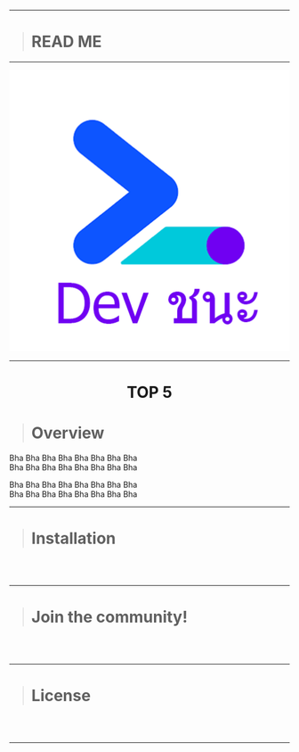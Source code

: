 
---
># **READ ME**
---

![Dev ChaNa](/assets/DevChana.png)

---
# **<center>TOP 5</center>**

># Overview

<p>Bha Bha Bha Bha Bha Bha Bha Bha
    <br>Bha Bha Bha Bha Bha Bha Bha Bha</br>
</p>
<p>Bha Bha Bha Bha Bha Bha Bha Bha
    <br>Bha Bha Bha Bha Bha Bha Bha Bha</br>
</p>

---

># Installation
<p>
    <br></br>
</p>

---

># Join the community!
<p>
    <br></br>
</p>

---

># License
<p>
    <br></br>
</p>

---